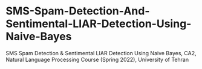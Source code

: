 # SMS-Spam-Detection-And-Sentimental-LIAR-Detection-Using-Naive-Bayes
SMS Spam Detection &amp; Sentimental LIAR Detection Using Naive Bayes, CA2, Natural Language Processing Course (Spring 2022), University of Tehran 
